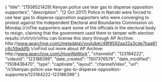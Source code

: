 {
    "title": "[1508521429] Kenyan police use tear gas to disperse opposition supporters",
    "description": "(2 Oct 2017) Police in Nairobi were forced to use tear gas to disperse opposition supporters who were converging to protest against the Independent Electoral and Boundaries Commission on Monday.\r\nThe supporters want some of the officials in the electoral body to resign, claiming that the government used them to tamper with election results.\r\n\r\n\r\nYou can license this story through AP Archive: http:\/\/www.aparchive.com\/metadata\/youtube\/48f8562aa32a3cde7baa81c6c59addfb \r\nFind out more about AP Archive: http:\/\/www.aparchive.com\/HowWeWork",
    "channelid": "123184222",
    "videoid": "123186399",
    "date_created": "1507376576",
    "date_modified": "1508436470",
    "type": "captivate",
    "layout": "channelVideo",
    "url": "\/c1\/kenyan-police-use-tear-gas-to-disperse-opposition-supporters\/123184222-123186399"
}